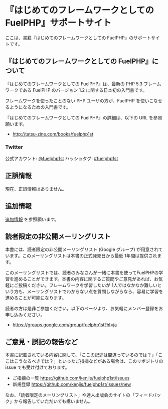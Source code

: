 # 『はじめてのフレームワークとしての FuelPHP』サポートサイト

ここは、書籍『はじめてのフレームワークとしての FuelPHP』のサポートサイトです。

## 『はじめてのフレームワークとしての FuelPHP』について

『はじめてのフレームワークとしての FuelPHP』は、最新の PHP 5.3 フレームワークである FuelPHP のバージョン 1.2 に関する日本初の入門書です。

フレームワークを使ったことのない PHP ユーザの方が、FuelPHP を使いこなせるようになるための入門書です。

『はじめてのフレームワークとしての FuelPHP』の詳細は、以下の URL を参照願います。

* http://tatsu-zine.com/books/fuelphp1st

### Twitter

公式アカウント: [@fuelphp1st](https://twitter.com/fuelphp1st)
ハッシュタグ: [#fuelphp1st](http://twitter.com/search?q=%23fuelphp1st)

## 正誤情報

現在、正誤情報はありません。

## 追加情報

[追加情報](https://github.com/kenjis/fuelphp1st/wiki/%E3%80%8E%E3%81%AF%E3%81%98%E3%82%81%E3%81%A6%E3%81%AE%E3%83%95%E3%83%AC%E3%83%BC%E3%83%A0%E3%83%AF%E3%83%BC%E3%82%AF%E3%81%A8%E3%81%97%E3%81%A6%E3%81%AE-FuelPHP%E3%80%8F%E8%BF%BD%E5%8A%A0%E6%83%85%E5%A0%B1) を参照願います。

## 読者限定の非公開メーリングリスト

本書には、読者限定の非公開メーリングリスト (Google グループ) が用意されています。このメーリングリストは本書の正式発売日から最低 1年間は提供されます。

このメーリングリストでは、読者のみなさんが一緒に本書を使ってFuelPHPの学習を進めることができます。本書の内容に関するご質問やご意見があれば、お気軽にご投稿ください。フレームワークを学習したいが 1人ではなかなか難しいという方も、メーリングリストでわからない点を質問しながらなら、容易に学習を進めることが可能になります。

読者の方は是非ご参加ください。以下のページより、お気軽にメンバー登録をお申し込みください。

 * https://groups.google.com/group/fuelphp1st?hl=ja

## ご意見・誤記の報告など

本書に記載されている内容に関して、「ここの記述は間違っているのでは？」「ここはこうなるべきでは？」といったご指摘などがある場合は、このリポジトリの issue でも受け付けております。

 * ご指摘の一覧 https://github.com/kenjis/fuelphp1st/issues
 * 新規登録 https://github.com/kenjis/fuelphp1st/issues/new

なお、「読者限定のメーリングリスト」や達人出版会のサイトの「フィードバック」から報告していただいても構いません。
